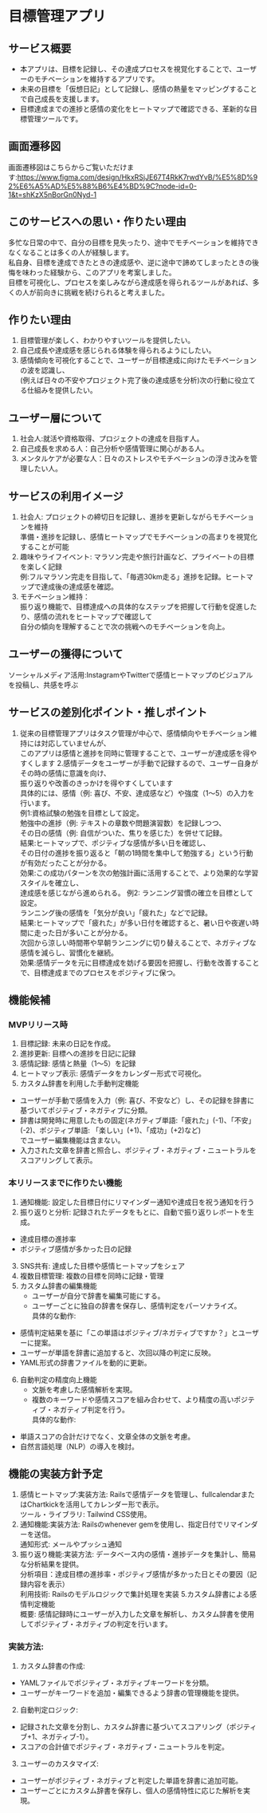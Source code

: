 # 目標管理アプリ
## サービス概要
- 本アプリは、目標を記録し、その達成プロセスを視覚化することで、ユーザーのモチベーションを維持するアプリです。
- 未来の目標を「仮想日記」として記録し、感情の熱量をマッピングすることで自己成長を支援します。
- 目標達成までの進捗と感情の変化をヒートマップで確認できる、革新的な目標管理ツールです。

## 画面遷移図
画面遷移図はこちらからご覧いただけます:https://www.figma.com/design/HkxRSjJE67T4RkK7rwdYvB/%E5%8D%92%E6%A5%AD%E5%88%B6%E4%BD%9C?node-id=0-1&t=shKzX5nBorGn0Nyd-1

## このサービスへの思い・作りたい理由
多忙な日常の中で、自分の目標を見失ったり、途中でモチベーションを維持できなくなることは多くの人が経験します。
<br>私自身、目標を達成できたときの達成感や、逆に途中で諦めてしまったときの後悔を味わった経験から、このアプリを考案しました。
<br>目標を可視化し、プロセスを楽しみながら達成感を得られるツールがあれば、多くの人が前向きに挑戦を続けられると考えました。

## 作りたい理由
1. 目標管理が楽しく、わかりやすいツールを提供したい。
2. 自己成長や達成感を感じられる体験を得られるようにしたい。
3. 感情傾向を可視化することで、ユーザーが目標達成に向けたモチベーションの波を認識し、
<br>(例えば日々の不安やプロジェクト完了後の達成感を分析)次の行動に役立てる仕組みを提供したい。

## ユーザー層について
1. 社会人:就活や資格取得、プロジェクトの達成を目指す人。
2. 自己成長を求める人：自己分析や感情管理に関心がある人。
3. メンタルケアが必要な人：日々のストレスやモチベーションの浮き沈みを管理したい人。

## サービスの利用イメージ
1. 社会人: プロジェクトの締切日を記録し、進捗を更新しながらモチベーションを維持
<br>準備・進捗を記録し、感情ヒートマップでモチベーションの高まりを視覚化することが可能
2. 趣味やライフイベント: マラソン完走や旅行計画など、プライベートの目標を楽しく記録
<br>例:フルマラソン完走を目指して、「毎週30km走る」進捗を記録。ヒートマップで達成後の達成感を確認。
3. モチベーション維持：
<br>振り返り機能で、目標達成への具体的なステップを把握して行動を促進したり、感情の流れをヒートマップで確認して
<br>自分の傾向を理解することで次の挑戦へのモチベーションを向上。

## ユーザーの獲得について
ソーシャルメディア活用:InstagramやTwitterで感情ヒートマップのビジュアルを投稿し、共感を呼ぶ

## サービスの差別化ポイント・推しポイント
1. 従来の目標管理アプリはタスク管理が中心で、感情傾向やモチベーション維持には対応していませんが、 
<br>このアプリは感情と進捗を同時に管理することで、ユーザーが達成感を得やすくします
2.感情データをユーザーが手動で記録するので、ユーザー自身がその時の感情に意識を向け、
<br>振り返りや改善のきっかけを得やすくしています
<br>具体的には、感情（例: 喜び、不安、達成感など）や強度（1～5）の入力を行います。
<br>例1:資格試験の勉強を目標として設定。
<br>勉強中の進捗（例: テキストの章数や問題演習数）を記録しつつ、
<br>その日の感情（例: 自信がついた、焦りを感じた）を併せて記録。
<br>結果:ヒートマップで、ポジティブな感情が多い日を確認し、
<br>その日付の進捗を振り返ると「朝の1時間を集中して勉強する」という行動が有効だったことが分かる。
<br>効果:この成功パターンを次の勉強計画に活用することで、より効果的な学習スタイルを確立し、
<br>達成感を感じながら進められる。
例2: ランニング習慣の確立を目標として設定。
<br>ランニング後の感情を「気分が良い」「疲れた」などで記録。
<br>結果:ヒートマップで「疲れた」が多い日付を確認すると、暑い日や夜遅い時間に走った日が多いことが分かる。
<br>次回から涼しい時間帯や早朝ランニングに切り替えることで、ネガティブな感情を減らし、習慣化を継続。
<br>効果:感情データを元に目標達成を妨げる要因を把握し、行動を改善することで、目標達成までのプロセスをポジティブに保つ。


## 機能候補
### MVPリリース時
1. 目標記録: 未来の日記を作成。
2. 進捗更新: 目標への進捗を日記に記録
3. 感情記録: 感情と熱量（1～5）を記録
4. ヒートマップ表示: 感情データをカレンダー形式で可視化。
5. カスタム辞書を利用した手動判定機能
 - ユーザーが手動で感情を入力（例: 喜び、不安など）し、その記録を辞書に基づいてポジティブ・ネガティブに分類。
 - 辞書は開発時に用意したもの固定(ネガティブ単語:「疲れた」(-1)、「不安」(-2)、ポジティブ単語: 「楽しい」(+1)、「成功」(+2)など)
<br>でユーザー編集機能は含まない。
 - 入力された文章を辞書と照合し、ポジティブ・ネガティブ・ニュートラルをスコアリングして表示。


### 本リリースまでに作りたい機能
1. 通知機能: 設定した目標日付にリマインダー通知や達成日を祝う通知を行う
2. 振り返りと分析: 記録されたデータをもとに、自動で振り返りレポートを生成。
  - 達成目標の進捗率
  - ポジティブ感情が多かった日の記録
3. SNS共有: 達成した目標や感情ヒートマップをシェア
4. 複数目標管理: 複数の目標を同時に記録・管理
5. カスタム辞書の編集機能
   - ユーザーが自分で辞書を編集可能にする。
   - ユーザーごとに独自の辞書を保存し、感情判定をパーソナライズ。
<br>具体的な動作:
- 感情判定結果を基に「この単語はポジティブ/ネガティブですか？」とユーザーに提案。
- ユーザーが単語を辞書に追加すると、次回以降の判定に反映。
- YAML形式の辞書ファイルを動的に更新。

6. 自動判定の精度向上機能
   - 文脈を考慮した感情解析を実現。
   - 複数のキーワードや感情スコアを組み合わせて、より精度の高いポジティブ・ネガティブ判定を行う。
<br>具体的な動作:
- 単語スコアの合計だけでなく、文章全体の文脈を考慮。
- 自然言語処理（NLP）の導入を検討。

## 機能の実装方針予定
1. 感情ヒートマップ:実装方法: Railsで感情データを管理し、fullcalendarまたはChartkickを活用してカレンダー形で表示。
<br>ツール・ライブラリ: Tailwind CSS使用。
3. 通知機能:実装方法: Railsのwhenever gemを使用し、指定日付でリマインダーを送信。
<br>通知形式: メールやプッシュ通知
4. 振り返り機能:実装方法: データベース内の感情・進捗データを集計し、簡易な分析結果を提供。
<br>分析項目：達成目標の進捗率・ポジティブ感情が多かった日とその要因（記録内容を表示）
<br>利用技術: Railsのモデルロジックで集計処理を実装
5.カスタム辞書による感情判定機能
<br>概要: 感情記録時にユーザーが入力した文章を解析し、カスタム辞書を使用してポジティブ・ネガティブの判定を行います。
### 実装方法:
1. カスタム辞書の作成:
- YAMLファイルでポジティブ・ネガティブキーワードを分類。
- ユーザーがキーワードを追加・編集できるよう辞書の管理機能を提供。
2. 自動判定ロジック:
- 記録された文章を分割し、カスタム辞書に基づいてスコアリング（ポジティブ+1、ネガティブ-1）。
- スコアの合計値でポジティブ・ネガティブ・ニュートラルを判定。
3. ユーザーのカスタマイズ:
- ユーザーがポジティブ・ネガティブと判定した単語を辞書に追加可能。
- ユーザーごとにカスタム辞書を保存し、個人の感情特性に応じた解析を実現。


